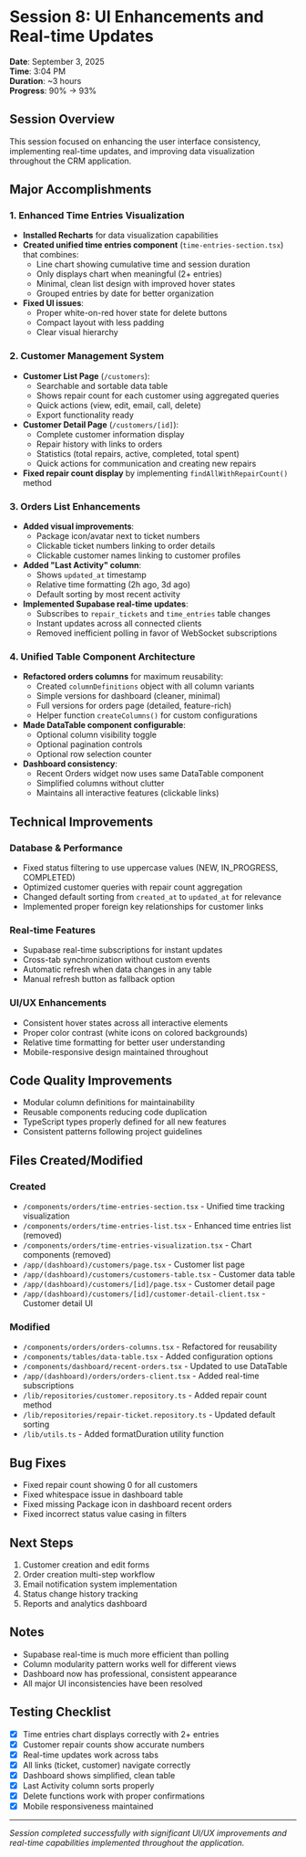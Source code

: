 # Session 8: UI Enhancements and Real-time Updates

**Date**: September 3, 2025  
**Time**: 3:04 PM  
**Duration**: ~3 hours  
**Progress**: 90% → 93%

## Session Overview
This session focused on enhancing the user interface consistency, implementing real-time updates, and improving data visualization throughout the CRM application.

## Major Accomplishments

### 1. Enhanced Time Entries Visualization
- **Installed Recharts** for data visualization capabilities
- **Created unified time entries component** (`time-entries-section.tsx`) that combines:
  - Line chart showing cumulative time and session duration
  - Only displays chart when meaningful (2+ entries)
  - Minimal, clean list design with improved hover states
  - Grouped entries by date for better organization
- **Fixed UI issues**:
  - Proper white-on-red hover state for delete buttons
  - Compact layout with less padding
  - Clear visual hierarchy

### 2. Customer Management System
- **Customer List Page** (`/customers`):
  - Searchable and sortable data table
  - Shows repair count for each customer using aggregated queries
  - Quick actions (view, edit, email, call, delete)
  - Export functionality ready
- **Customer Detail Page** (`/customers/[id]`):
  - Complete customer information display
  - Repair history with links to orders
  - Statistics (total repairs, active, completed, total spent)
  - Quick actions for communication and creating new repairs
- **Fixed repair count display** by implementing `findAllWithRepairCount()` method

### 3. Orders List Enhancements
- **Added visual improvements**:
  - Package icon/avatar next to ticket numbers
  - Clickable ticket numbers linking to order details
  - Clickable customer names linking to customer profiles
- **Added "Last Activity" column**:
  - Shows `updated_at` timestamp
  - Relative time formatting (2h ago, 3d ago)
  - Default sorting by most recent activity
- **Implemented Supabase real-time updates**:
  - Subscribes to `repair_tickets` and `time_entries` table changes
  - Instant updates across all connected clients
  - Removed inefficient polling in favor of WebSocket subscriptions

### 4. Unified Table Component Architecture
- **Refactored orders columns** for maximum reusability:
  - Created `columnDefinitions` object with all column variants
  - Simple versions for dashboard (cleaner, minimal)
  - Full versions for orders page (detailed, feature-rich)
  - Helper function `createColumns()` for custom configurations
- **Made DataTable component configurable**:
  - Optional column visibility toggle
  - Optional pagination controls
  - Optional row selection counter
- **Dashboard consistency**:
  - Recent Orders widget now uses same DataTable component
  - Simplified columns without clutter
  - Maintains all interactive features (clickable links)

## Technical Improvements

### Database & Performance
- Fixed status filtering to use uppercase values (NEW, IN_PROGRESS, COMPLETED)
- Optimized customer queries with repair count aggregation
- Changed default sorting from `created_at` to `updated_at` for relevance
- Implemented proper foreign key relationships for customer links

### Real-time Features
- Supabase real-time subscriptions for instant updates
- Cross-tab synchronization without custom events
- Automatic refresh when data changes in any table
- Manual refresh button as fallback option

### UI/UX Enhancements
- Consistent hover states across all interactive elements
- Proper color contrast (white icons on colored backgrounds)
- Relative time formatting for better user understanding
- Mobile-responsive design maintained throughout

## Code Quality Improvements
- Modular column definitions for maintainability
- Reusable components reducing code duplication
- TypeScript types properly defined for all new features
- Consistent patterns following project guidelines

## Files Created/Modified

### Created
- `/components/orders/time-entries-section.tsx` - Unified time tracking visualization
- `/components/orders/time-entries-list.tsx` - Enhanced time entries list (removed)
- `/components/orders/time-entries-visualization.tsx` - Chart components (removed)
- `/app/(dashboard)/customers/page.tsx` - Customer list page
- `/app/(dashboard)/customers/customers-table.tsx` - Customer data table
- `/app/(dashboard)/customers/[id]/page.tsx` - Customer detail page
- `/app/(dashboard)/customers/[id]/customer-detail-client.tsx` - Customer detail UI

### Modified
- `/components/orders/orders-columns.tsx` - Refactored for reusability
- `/components/tables/data-table.tsx` - Added configuration options
- `/components/dashboard/recent-orders.tsx` - Updated to use DataTable
- `/app/(dashboard)/orders/orders-client.tsx` - Added real-time subscriptions
- `/lib/repositories/customer.repository.ts` - Added repair count method
- `/lib/repositories/repair-ticket.repository.ts` - Updated default sorting
- `/lib/utils.ts` - Added formatDuration utility function

## Bug Fixes
- Fixed repair count showing 0 for all customers
- Fixed whitespace issue in dashboard table
- Fixed missing Package icon in dashboard recent orders
- Fixed incorrect status value casing in filters

## Next Steps
1. Customer creation and edit forms
2. Order creation multi-step workflow
3. Email notification system implementation
4. Status change history tracking
5. Reports and analytics dashboard

## Notes
- Supabase real-time is much more efficient than polling
- Column modularity pattern works well for different views
- Dashboard now has professional, consistent appearance
- All major UI inconsistencies have been resolved

## Testing Checklist
- [x] Time entries chart displays correctly with 2+ entries
- [x] Customer repair counts show accurate numbers
- [x] Real-time updates work across tabs
- [x] All links (ticket, customer) navigate correctly
- [x] Dashboard shows simplified, clean table
- [x] Last Activity column sorts properly
- [x] Delete functions work with proper confirmations
- [x] Mobile responsiveness maintained

---

*Session completed successfully with significant UI/UX improvements and real-time capabilities implemented throughout the application.*